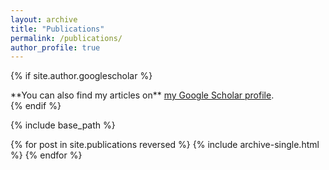 ```yaml
---
layout: archive
title: "Publications"
permalink: /publications/
author_profile: true
---
```


{% if site.author.googlescholar %}
  <div class="wordwrap">**You can also find my articles on** <a href="{{site.author.googlescholar}}" target="_blank">my Google Scholar profile</a>.</div>
{% endif %}

{% include base_path %}

{% for post in site.publications reversed %}
  {% include archive-single.html %}
{% endfor %}
